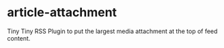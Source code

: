 # article-attachment
Tiny Tiny RSS Plugin to put the largest media attachment at the top of feed content.
